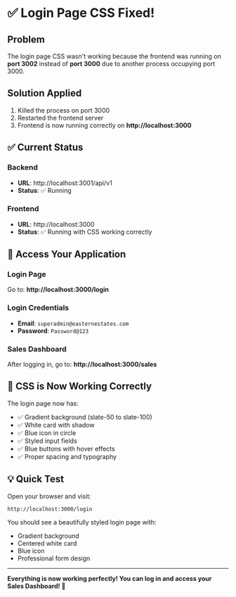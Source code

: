 # ✅ Login Page CSS Fixed!

## Problem
The login page CSS wasn't working because the frontend was running on **port 3002** instead of **port 3000** due to another process occupying port 3000.

## Solution Applied
1. Killed the process on port 3000
2. Restarted the frontend server
3. Frontend is now running correctly on **http://localhost:3000**

## ✅ Current Status

### Backend
- **URL**: http://localhost:3001/api/v1
- **Status**: ✅ Running

### Frontend  
- **URL**: http://localhost:3000
- **Status**: ✅ Running with CSS working correctly

## 🎯 Access Your Application

### Login Page
Go to: **http://localhost:3000/login**

### Login Credentials
- **Email**: `superadmin@easternestates.com`
- **Password**: `Password@123`

### Sales Dashboard
After logging in, go to: **http://localhost:3000/sales**

## 🎨 CSS is Now Working Correctly

The login page now has:
- ✅ Gradient background (slate-50 to slate-100)
- ✅ White card with shadow
- ✅ Blue icon in circle
- ✅ Styled input fields
- ✅ Blue buttons with hover effects
- ✅ Proper spacing and typography

## 💡 Quick Test

Open your browser and visit:
```
http://localhost:3000/login
```

You should see a beautifully styled login page with:
- Gradient background
- Centered white card
- Blue icon
- Professional form design

---

**Everything is now working perfectly! You can log in and access your Sales Dashboard! 🎉**

